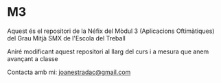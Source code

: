 # M3
Aquest és el repositori de la Néfix del Mòdul 3 (Aplicacions Oftimàtiques) del Grau Mitjà SMX de l'Escola del Treball

Aniré modificant aquest repositori al llarg del curs i a mesura que anem avançant a classe

Contacta amb mi: joanestradac@gmail.com
